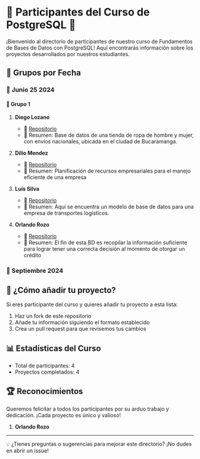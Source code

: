 # 👥 Participantes del Curso de PostgreSQL 🐘

¡Bienvenido al directorio de participantes de nuestro curso de Fundamentos de Bases de Datos con PostgreSQL! 
Aquí encontrarás información sobre los proyectos desarrollados por nuestros estudiantes.

## 📅 Grupos por Fecha

### 📆 Junio 25 2024

#### 🚀 Grupo 1 

1. **Diego Lozano**
   - 🔗 [Repositorio](https://github.com/diegolozadev/BD_ENTELEQUIA_STORE)
   - 📝 Resumen: Base de datos de una tienda de ropa de hombre y mujer, con envíos nacionales, ubicada en el ciudad de Bucaramanga.

2. **Dilio Mendez**
   - 🔗 [Repositorio](https://github.com/JoseMendezA/ERP_Open_Source)
   - 📝 Resumen: Planificación de recursos empresariales para el manejo eficiente de una empresa


3. **Luis Silva**
   - 🔗 [Repositorio](https://github.com/edduarddo15/transportesLogisticos)
   - 📝 Resumen: Aquí se encuentra un modelo de base de datos para una empresa de transportes logísticos.

4. **Orlando Rozo**
   - 🔗 [Repositorio](https://github.com/ROGO2108/BD_VARIABLES_CREDITO)
   - 📝 Resumen: El fin de esta BD es recopilar la información suficiente para lograr tener una correcta decisión al momento de otorgar un crédito


### 📆 Septiembre 2024



## 🌟 ¿Cómo añadir tu proyecto?

Si eres participante del curso y quieres añadir tu proyecto a esta lista:

1. Haz un fork de este repositorio
2. Añade tu información siguiendo el formato establecido
3. Crea un pull request para que revisemos tus cambios

## 📊 Estadísticas del Curso

- Total de participantes: 4
- Proyectos completados: 4


## 🏆 Reconocimientos

Queremos felicitar a todos los participantes por su arduo trabajo y dedicación. ¡Cada proyecto es único y valioso!

1. **Orlando Rozo**


---

💡 ¿Tienes preguntas o sugerencias para mejorar este directorio? ¡No dudes en abrir un issue!